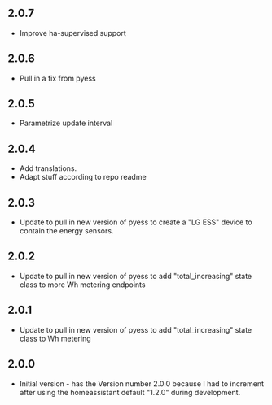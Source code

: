 <!-- https://developers.home-assistant.io/docs/add-ons/presentation#keeping-a-changelog -->

## 2.0.7
- Improve ha-supervised support

## 2.0.6
- Pull in a fix from pyess

## 2.0.5
- Parametrize update interval

## 2.0.4
- Add translations.
- Adapt stuff according to repo readme

## 2.0.3
- Update to pull in new version of pyess to create a "LG ESS" device to contain the energy sensors.

## 2.0.2
- Update to pull in new version of pyess to add "total_increasing" state class to more Wh metering endpoints

## 2.0.1
- Update to pull in new version of pyess to add "total_increasing" state class to Wh metering

## 2.0.0

- Initial version - has the Version number 2.0.0 because I had to increment after using the homeassistant default "1.2.0" during development.
